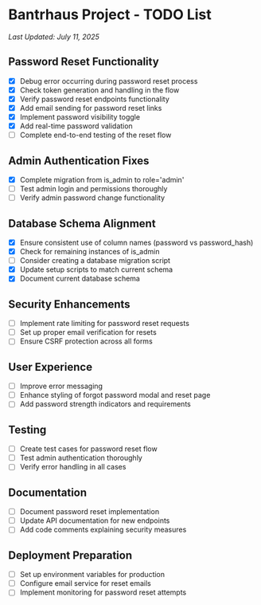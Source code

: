 # Bantrhaus Project - TODO List

*Last Updated: July 11, 2025*

## Password Reset Functionality
- [x] Debug error occurring during password reset process
- [x] Check token generation and handling in the flow
- [x] Verify password reset endpoints functionality
- [x] Add email sending for password reset links
- [x] Implement password visibility toggle
- [x] Add real-time password validation
- [ ] Complete end-to-end testing of the reset flow

## Admin Authentication Fixes
- [x] Complete migration from is_admin to role='admin'
- [ ] Test admin login and permissions thoroughly
- [ ] Verify admin password change functionality 

## Database Schema Alignment
- [x] Ensure consistent use of column names (password vs password_hash)
- [x] Check for remaining instances of is_admin
- [ ] Consider creating a database migration script
- [x] Update setup scripts to match current schema
- [x] Document current database schema

## Security Enhancements
- [ ] Implement rate limiting for password reset requests
- [ ] Set up proper email verification for resets
- [ ] Ensure CSRF protection across all forms

## User Experience
- [ ] Improve error messaging
- [ ] Enhance styling of forgot password modal and reset page
- [ ] Add password strength indicators and requirements

## Testing
- [ ] Create test cases for password reset flow
- [ ] Test admin authentication thoroughly
- [ ] Verify error handling in all cases

## Documentation
- [ ] Document password reset implementation
- [ ] Update API documentation for new endpoints
- [ ] Add code comments explaining security measures

## Deployment Preparation
- [ ] Set up environment variables for production
- [ ] Configure email service for reset emails
- [ ] Implement monitoring for password reset attempts
